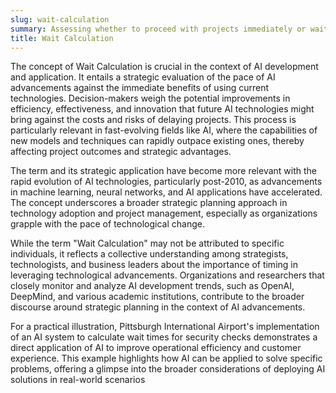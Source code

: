 ```yaml
---
slug: wait-calculation
summary: Assessing whether to proceed with projects immediately or wait for future advancements in AI that could offer significant benefits.
title: Wait Calculation
---
```


The concept of Wait Calculation is crucial in the context of AI development and application. It entails a strategic evaluation of the pace of AI advancements against the immediate benefits of using current technologies. Decision-makers weigh the potential improvements in efficiency, effectiveness, and innovation that future AI technologies might bring against the costs and risks of delaying projects. This process is particularly relevant in fast-evolving fields like AI, where the capabilities of new models and techniques can rapidly outpace existing ones, thereby affecting project outcomes and strategic advantages.

The term and its strategic application have become more relevant with the rapid evolution of AI technologies, particularly post-2010, as advancements in machine learning, neural networks, and AI applications have accelerated. The concept underscores a broader strategic planning approach in technology adoption and project management, especially as organizations grapple with the pace of technological change.

While the term "Wait Calculation" may not be attributed to specific individuals, it reflects a collective understanding among strategists, technologists, and business leaders about the importance of timing in leveraging technological advancements. Organizations and researchers that closely monitor and analyze AI development trends, such as OpenAI, DeepMind, and various academic institutions, contribute to the broader discourse around strategic planning in the context of AI advancements.

For a practical illustration, Pittsburgh International Airport's implementation of an AI system to calculate wait times for security checks demonstrates a direct application of AI to improve operational efficiency and customer experience. This example highlights how AI can be applied to solve specific problems, offering a glimpse into the broader considerations of deploying AI solutions in real-world scenarios
